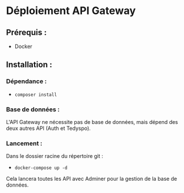 # Déploiement API Gateway

## Prérequis :

- Docker

## Installation :

### Dépendance :

- `composer install`

### Base de données :

L'API Gateway ne nécessite pas de base de données, mais dépend des deux autres API (Auth et Tedyspo).

### Lancement :

Dans le dossier racine du répertoire git :

- `docker-compose up -d`

Cela lancera toutes les API avec Adminer pour la gestion de la base de données.
